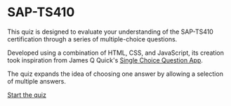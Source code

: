 # SAP-TS410
This quiz is designed to evaluate your understanding of the SAP-TS410 certification through a series of multiple-choice questions.

Developed using a combination of HTML, CSS, and JavaScript, its creation took inspiration from James Q Quick's [Single Choice Question App](https://github.com/jamesqquick/Build-A-Quiz-App-With-HTML-CSS-and-JavaScript).

The quiz expands the idea of choosing one answer by allowing a selection of multiple answers.

[Start the quiz](https://andischocke.github.io/SAP-TS410)
